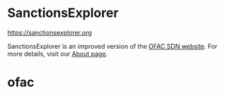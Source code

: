 # SanctionsExplorer
https://sanctionsexplorer.org

SanctionsExplorer is an improved version of the [OFAC SDN website](https://sanctionssearch.ofac.treas.gov).  For more details, visit our [About page](https://sanctionsexplorer.org/about).
# ofac

